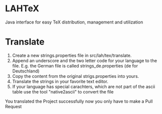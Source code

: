 LAHTeX
======

Java interface for easy TeX distribution, management and utilization

Translate
=========

1. Create a new strings.properties file in src/lah/tex/translate.
1. Append an underscore and the two letter code for your language to the file.
E.g. the German file is called strings_de.properties (de for Deutschland)
1. Copy the content from the original strigs.properties into yours.
1. Translate the strings in your favorite text editor.
1. If your language has special carachters, which are not part of the ascii table use the tool "native2ascii" to convert the file

You translated the Project successfully now you only have to make a Pull Request